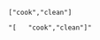 <!-- conditionaly show jsx -->
<!-- use state -->
<!-- store data to local storage -->

<!-- use effect -->

<!-- tenary operator -->

    ["cook","clean"]

    "[   "cook","clean"]"
